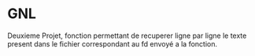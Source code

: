 # GNL

Deuxieme Projet, fonction permettant de recuperer ligne par ligne le texte present dans le fichier correspondant au fd envoyé a la fonction.
